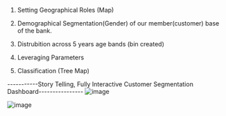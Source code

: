 1. Setting Geographical Roles (Map)

2. Demographical Segmentation(Gender) of our member(customer) base of the bank.

3. Distrubition across 5 years age bands (bin created)

4. Leveraging Parameters

5. Classification (Tree Map) 

-----------Story Telling, Fully Interactive Customer Segmentation Dashboard----------------
![image](https://github.com/user-attachments/assets/bf96b103-f62e-4713-9060-fd6c41586ccf)

![image](https://github.com/user-attachments/assets/8ae5b46c-2576-4cb2-8bdd-01ba48633b5b)




